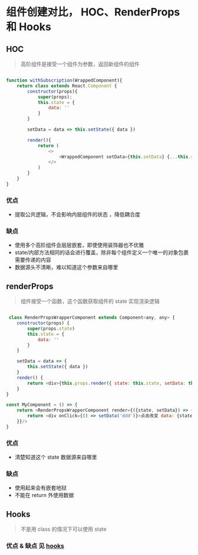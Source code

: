 # 组件创建对比， HOC、RenderProps 和 Hooks

## HOC

> 高阶组件是接受一个组件为参数，返回新组件的组件

```JavaScript

function withSubscription(WrappedComponent){
    return class extends React.Component {
        constructor(props){
            super(props);
            this.state = {
                data: ''
            }
        }

        setData = data => this.setState({ data })

        render(){
            return (
                <>
                    <WrappedComponent setData={this.setData} {...this.state} {...this.props}/>
                </>
            )
        }
    }
}
```

### 优点

- 提取公共逻辑，不会影响内层组件的状态
  ，降低耦合度

### 缺点

- 使用多个高阶组件会层层嵌套，即使使用装饰器也不优雅
- state/内部方法相同的话会进行覆盖，除非每个组件定义一个唯一的对象包裹需要传递的内容
- 数据源头不清晰，难以知道这个参数来自哪里

## renderProps

> 组件接受一个函数，这个函数获取组件的 state 实现渲染逻辑

```JavaScript

 class RenderPropsWrapperComponent extends Component<any, any> {
    constructor(props) {
        super(props.state)
        this.state = {
            data: ''
        }
    }

    setData = data => {
        this.setState({ data })
    }
    render() {
        return <div>{this.props.render({ state: this.state, setData: this.setData })}</div>
    }
}

const MyComponent = () => {
    return <RenderPropsWrapperComponent render={({state, setData}) => {
        return <div onClick={() => setData('ddd')}>点击改变 data: {state.data}</div>
    }}/>
}

```

### 优点

- 清楚知道这个 state 数据源来自哪里

### 缺点

- 使用起来会有嵌套地狱
- 不能在 return 外使用数据

## Hooks

> 不是用 class 的情况下可以使用 state

### 优点 & 缺点 见 [hooks](./hooks.md)
